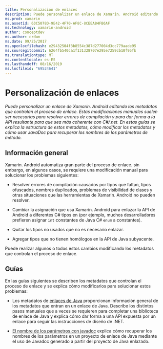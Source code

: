 ```yaml
---
title: Personalización de enlaces
description: Puede personalizar un enlace de Xamarin. Android editando los metadatos que controlan el proceso de enlace. Estas modificaciones manuales suelen ser necesarias para resolver errores de compilación y para dar forma a la API resultante para que sea más coherente con C#/.net. En estas guías se explica la estructura de estos metadatos, cómo modificar los metadatos y cómo usar JavaDoc para recuperar los nombres de los parámetros de método.
ms.prod: xamarin
ms.assetid: 63C5078D-9E42-4F70-AF8C-8CEEA84FB6AF
ms.technology: xamarin-android
author: conceptdev
ms.author: crdun
ms.date: 09/25/2017
ms.openlocfilehash: e29432504f3b8554c387d277004d3cc779aade95
ms.sourcegitcommit: 6264fb540ca1f131328707e295e7259cb10f95fb
ms.translationtype: MT
ms.contentlocale: es-ES
ms.lasthandoff: 08/16/2019
ms.locfileid: "69524641"
---
```

# <a name="customizing-bindings"></a>Personalización de enlaces

_Puede personalizar un enlace de Xamarin. Android editando los metadatos que controlan el proceso de enlace. Estas modificaciones manuales suelen ser necesarias para resolver errores de compilación y para dar forma a la API resultante para que sea más coherente con C#/.net. En estas guías se explica la estructura de estos metadatos, cómo modificar los metadatos y cómo usar JavaDoc para recuperar los nombres de los parámetros de método._


## <a name="overview"></a>Información general
 
Xamarin. Android automatiza gran parte del proceso de enlace. sin embargo, en algunos casos, se requiere una modificación manual para solucionar los problemas siguientes:

- Resolver errores de compilación causados por tipos que faltan, tipos ofuscados, nombres duplicados, problemas de visibilidad de clases y otras situaciones que las herramientas de Xamarin. Android no pueden resolver. 

- Cambiar la asignación que usa Xamarin. Android para enlazar la API de Android a diferentes C# tipos en (por ejemplo, muchos desarrolladores prefieren asignar `int` constantes de Java C# `enum` a constantes).

- Quitar los tipos no usados que no es necesario enlazar. 

- Agregar tipos que no tienen homólogos en la API de Java subyacente. 

Puede realizar algunos o todos estos cambios modificando los metadatos que controlan el proceso de enlace.


## <a name="guides"></a>Guías

En las guías siguientes se describen los metadatos que controlan el proceso de enlace y se explica cómo modificarlos para solucionar estos problemas:

- Los metadatos de [enlaces de Java](~/android/platform/binding-java-library/customizing-bindings/java-bindings-metadata.md) proporcionan información general de los metadatos que entran en un enlace de Java.
    Describe los distintos pasos manuales que a veces se requieren para completar una biblioteca de enlace de Java y explica cómo dar forma a una API expuesta por un enlace para seguir las instrucciones de diseño de .NET.

- [El nombre de los parámetros con javadoc](~/android/platform/binding-java-library/customizing-bindings/naming-parameters-with-javadoc.md) explica cómo recuperar los nombres de los parámetros en un proyecto de enlace de Java mediante el uso de Javadoc generado a partir del proyecto de Java enlazado.


 

